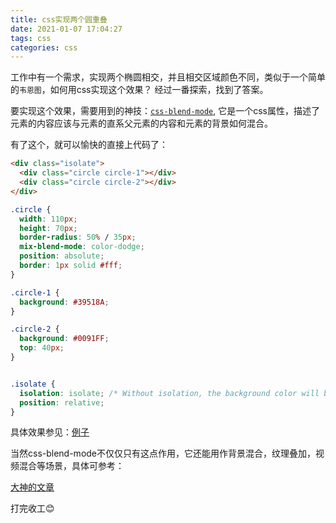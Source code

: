 ```yaml
---
title: css实现两个圆重叠
date: 2021-01-07 17:04:27
tags: css
categories: css
---
```


工作中有一个需求，实现两个椭圆相交，并且相交区域颜色不同，类似于一个简单的`韦恩图`，如何用css实现这个效果？ 经过一番探索，找到了答案。

<!-- more -->

要实现这个效果，需要用到的神技：[`css-blend-mode`](https://developer.mozilla.org/zh-CN/docs/Web/CSS/mix-blend-mode#%E4%B8%8D%E5%90%8Cmix-blend-mode%E5%80%BC%E7%9A%84%E6%95%88%E6%9E%9C), 它是一个css属性，描述了元素的内容应该与元素的直系父元素的内容和元素的背景如何混合。

有了这个，就可以愉快的直接上代码了：
```html
<div class="isolate">
  <div class="circle circle-1"></div>
  <div class="circle circle-2"></div>
</div>
```

```css
.circle {
  width: 110px;
  height: 70px;
  border-radius: 50% / 35px;
  mix-blend-mode: color-dodge;
  position: absolute;
  border: 1px solid #fff;
}

.circle-1 {
  background: #39518A;
}

.circle-2 {
  background: #0091FF;
  top: 40px;
}


.isolate {
  isolation: isolate; /* Without isolation, the background color will be taken into account */
  position: relative;
}
```

具体效果参见：[例子](https://codepen.io/jiangawait/pen/zYKaRZx)

当然css-blend-mode不仅仅只有这点作用，它还能用作背景混合，纹理叠加，视频混合等场景，具体可参考：

[大神的文章](https://www.zhangxinxu.com/wordpress/2019/05/css-mix-blend-mode-screen/)

打完收工😊
